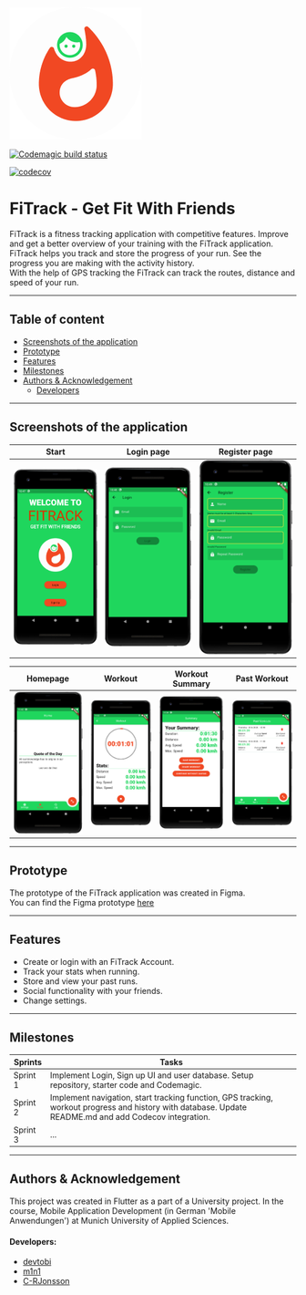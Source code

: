 ![FiTrack Logo](https://github.com/mobileappdevhm20/team-project-team_7/blob/develop/assets/images/png/fitrack-logocircle.png?raw=true "FiTrack Logo")

[![Codemagic build status](https://api.codemagic.io/apps/5ec7a927261f3410eb114173/5ec863ee261f3440df2f3a35/status_badge.svg)](https://codemagic.io/apps/5ec7a927261f3410eb114173/5ec863ee261f3440df2f3a35/latest_build)

[![codecov](https://codecov.io/gh/mobileappdevhm20/team-project-team_7/branch/master/graph/badge.svg)](https://codecov.io/gh/mobileappdevhm20/team-project-team_7)

# FiTrack - Get Fit With Friends
FiTrack is a fitness tracking application with competitive features. Improve and get a better overview of your training with the FiTrack application.
<br>FiTrack helps you track and store the progress of your run. See the progress you are making with the activity history.
<br>With the help of GPS tracking the FiTrack can track the routes, distance and speed of your run.

---

## Table of content
- [Screenshots of the application](#screenshots-of-the-application)
- [Prototype](#prototype)
- [Features](#features)
- [Milestones](#milestones)
- [Authors & Acknowledgement](#authors-&-Acknowledgement)
    - [Developers](#developers)

---

## Screenshots of the application
Start  |  Login page | Register page
:-----:|:-----------:|:-------------:|
![Start](https://github.com/mobileappdevhm20/team-project-team_7/blob/master/docs/FiTrack-Start.PNG?raw=true)  |  ![Login](https://github.com/mobileappdevhm20/team-project-team_7/blob/master/docs/FiTrack-LogIn-Screen.PNG?raw=true)  |  ![Register](https://github.com/mobileappdevhm20/team-project-team_7/blob/master/docs/FiTrack-Register.PNG?raw=true)

Homepage | Workout | Workout Summary | Past Workout
:-------:|:-------:|:---------------:|:-----:|
![Homepage](https://github.com/mobileappdevhm20/team-project-team_7/blob/master/docs/fitrack_home.PNG?raw=true) | ![Workout](https://github.com/mobileappdevhm20/team-project-team_7/blob/master/docs/fitrack_workout.PNG?raw=true) | ![WorkoutSummary](https://github.com/mobileappdevhm20/team-project-team_7/blob/master/docs/fitrack_summary.PNG?raw=true) | ![PastWorkout](https://github.com/mobileappdevhm20/team-project-team_7/blob/master/docs/fitrack_pastworkout.PNG?raw=true)

---

## Prototype
The prototype of the FiTrack application was created in Figma.
<br>
You can find the Figma prototype [here](https://www.figma.com/file/bOH8Rt1yujQjkMxyjsm1hj/FiTrack?node-id=0%3A1)
<br>

---

## Features
- Create or login with an FiTrack Account.
- Track your stats when running.
- Store and view your past runs.
- Social functionality with your friends.
- Change settings.

---

## Milestones
| Sprints | Tasks |
| ------ | ------------- |
| Sprint 1 | Implement Login, Sign up UI and user database. Setup repository, starter code and Codemagic. |
| Sprint 2 | Implement navigation, start tracking function, GPS tracking, workout progress and history with database. Update README.md and add Codecov integration.|
| Sprint 3 | ... |

---

## Authors & Acknowledgement
This project was created in Flutter as a part of a University project. In the course, Mobile Application Development (in German 'Mobile Anwendungen') at Munich University of Applied Sciences.
<br>
#### Developers:
- [devtobi](https://github.com/devtobi)
- [m1n1](https://github.com/m1n1)
- [C-RJonsson](https://github.com/C-RJonsson)
